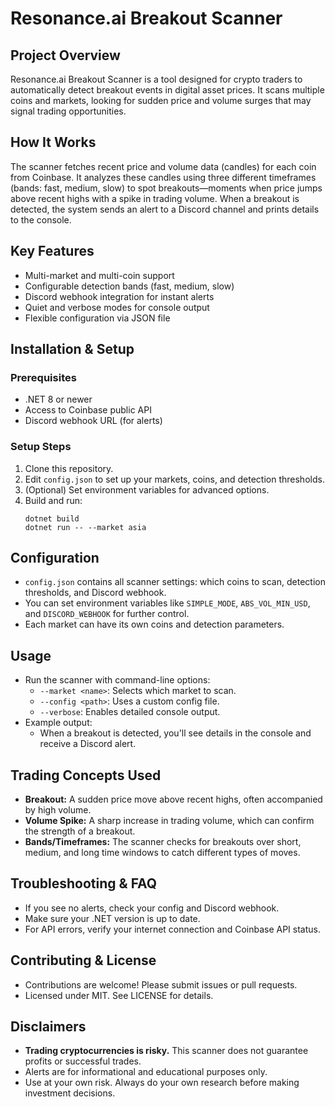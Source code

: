 # Resonance.ai Breakout Scanner

## Project Overview
Resonance.ai Breakout Scanner is a tool designed for crypto traders to automatically detect breakout events in digital asset prices. It scans multiple coins and markets, looking for sudden price and volume surges that may signal trading opportunities.

## How It Works
The scanner fetches recent price and volume data (candles) for each coin from Coinbase. It analyzes these candles using three different timeframes (bands: fast, medium, slow) to spot breakouts—moments when price jumps above recent highs with a spike in trading volume. When a breakout is detected, the system sends an alert to a Discord channel and prints details to the console.

## Key Features
- Multi-market and multi-coin support
- Configurable detection bands (fast, medium, slow)
- Discord webhook integration for instant alerts
- Quiet and verbose modes for console output
- Flexible configuration via JSON file

## Installation & Setup
### Prerequisites
- .NET 8 or newer
- Access to Coinbase public API
- Discord webhook URL (for alerts)

### Setup Steps
1. Clone this repository.
2. Edit `config.json` to set up your markets, coins, and detection thresholds.
3. (Optional) Set environment variables for advanced options.
4. Build and run:
   ```
   dotnet build
   dotnet run -- --market asia
   ```

## Configuration
- `config.json` contains all scanner settings: which coins to scan, detection thresholds, and Discord webhook.
- You can set environment variables like `SIMPLE_MODE`, `ABS_VOL_MIN_USD`, and `DISCORD_WEBHOOK` for further control.
- Each market can have its own coins and detection parameters.

## Usage
- Run the scanner with command-line options:
  - `--market <name>`: Selects which market to scan.
  - `--config <path>`: Uses a custom config file.
  - `--verbose`: Enables detailed console output.
- Example output:
  - When a breakout is detected, you'll see details in the console and receive a Discord alert.

## Trading Concepts Used
- **Breakout:** A sudden price move above recent highs, often accompanied by high volume.
- **Volume Spike:** A sharp increase in trading volume, which can confirm the strength of a breakout.
- **Bands/Timeframes:** The scanner checks for breakouts over short, medium, and long time windows to catch different types of moves.

## Troubleshooting & FAQ
- If you see no alerts, check your config and Discord webhook.
- Make sure your .NET version is up to date.
- For API errors, verify your internet connection and Coinbase API status.

## Contributing & License
- Contributions are welcome! Please submit issues or pull requests.
- Licensed under MIT. See LICENSE for details.

## Disclaimers
- **Trading cryptocurrencies is risky.** This scanner does not guarantee profits or successful trades.
- Alerts are for informational and educational purposes only.
- Use at your own risk. Always do your own research before making investment decisions.
